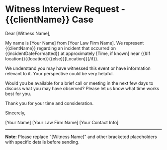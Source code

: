 # Witness Interview Request - {{clientName}} Case

Dear [Witness Name],

My name is [Your Name] from [Your Law Firm Name]. We represent {{clientName}} regarding an incident that occurred on {{incidentDateFormatted}} at approximately [Time, if known] near {{#if location}}{{location}}{{else}}[Location]{{/if}}.

We understand you may have witnessed this event or have information relevant to it. Your perspective could be very helpful.

Would you be available for a brief call or meeting in the next few days to discuss what you may have observed? Please let us know what time works best for you.

Thank you for your time and consideration.

Sincerely,

[Your Name]
[Your Law Firm Name]
[Your Contact Info]

---
**Note:** Please replace "[Witness Name]" and other bracketed placeholders with specific details before sending. 